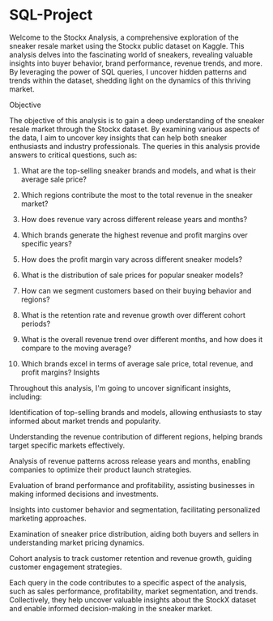 # SQL-Project
Welcome to the Stockx Analysis, a comprehensive exploration of the sneaker resale market using the Stockx public dataset on Kaggle. This analysis delves into the fascinating world of sneakers, revealing valuable insights into buyer behavior, brand performance, revenue trends, and more. By leveraging the power of SQL queries, I uncover hidden patterns and trends within the dataset, shedding light on the dynamics of this thriving market.

Objective

The objective of this analysis is to gain a deep understanding of the sneaker resale market through the Stockx dataset. By examining various aspects of the data, I aim to uncover key insights that can help both sneaker enthusiasts and industry professionals. The queries in this analysis provide answers to critical questions, such as:

1. What are the top-selling sneaker brands and models, and what is their average sale price?

2. Which regions contribute the most to the total revenue in the sneaker market?

3. How does revenue vary across different release years and months?
   
4. Which brands generate the highest revenue and profit margins over specific years?

5. How does the profit margin vary across different sneaker models?

6. What is the distribution of sale prices for popular sneaker models?

7. How can we segment customers based on their buying behavior and regions?
   
9. What is the retention rate and revenue growth over different cohort periods?
   
10. What is the overall revenue trend over different months, and how does it compare to the moving average?

11. Which brands excel in terms of average sale price, total revenue, and profit margins?
Insights

Throughout this analysis, I'm going to uncover significant insights, including:

Identification of top-selling brands and models, allowing enthusiasts to stay informed about market trends and popularity.

Understanding the revenue contribution of different regions, helping brands target specific markets effectively.

Analysis of revenue patterns across release years and months, enabling companies to optimize their product launch strategies.

Evaluation of brand performance and profitability, assisting businesses in making informed decisions and investments.

Insights into customer behavior and segmentation, facilitating personalized marketing approaches.

Examination of sneaker price distribution, aiding both buyers and sellers in understanding market pricing dynamics.

Cohort analysis to track customer retention and revenue growth, guiding customer engagement strategies.

Each query in the code contributes to a specific aspect of the analysis, such as sales performance, profitability, market segmentation, and trends. Collectively, they help uncover valuable insights about the StockX dataset and enable informed decision-making in the sneaker market.
